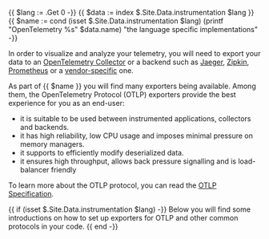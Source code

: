 {{ $lang := .Get 0 -}} {{ $data := index $.Site.Data.instrumentation $lang }}
{{ $name := cond (isset $.Site.Data.instrumentation $lang) (printf "OpenTelemetry %s" $data.name) "the language specific implementations" -}}

In order to visualize and analyze your telemetry, you will need to export your
data to an [OpenTelemetry Collector](/docs/collector/) or a backend such as
[Jaeger](https://jaegertracing.io/), [Zipkin](https://zipkin.io/),
[Prometheus](https://prometheus.io/) or a [vendor-specific](/ecosystem/vendors/)
one.

As part of {{ $name }} you will find many exporters being available. Among them,
the OpenTelemetry Protocol (OTLP) exporters provide the best experience for you
as an end-user:

- it is suitable to be used between instrumented applications, collectors and
  backends.
- it has high reliability, low CPU usage and imposes minimal pressure on memory
  managers.
- it supports to efficiently modify deserialized data.
- it ensures high throughput, allows back pressure signalling and is
  load-balancer friendly

To learn more about the OTLP protocol, you can read the
[OTLP Specification](/docs/specs/otlp/).

{{ if (isset $.Site.Data.instrumentation $lang) -}} Below you will find some
introductions on how to set up exporters for OTLP and other common protocols in
your code. {{ end -}}

